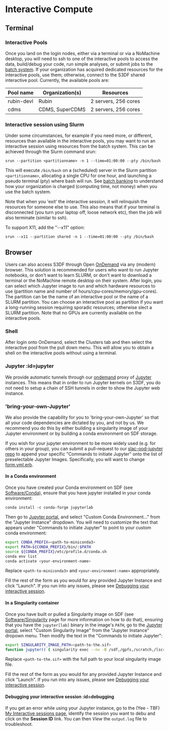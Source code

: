 # Interactive Compute

## Terminal

### Interactive Pools

Once you land on the login nodes, either via a terminal or via a NoMachine desktop, you will need to ssh to one of the interactive pools to access the data, build/debug your code, run simple analyses, or submit jobs to the [batch system](batch-compute.md). If your organization has acquired dedicated resources for the interactive pools, use them; otherwise, connect to the S3DF shared interactive pool. Currently, the available pools are:

|Pool name | Organization(s) | Resources |
| --- | --- | --- |
|rubin-devl | Rubin | 2 servers, 256 cores |
|cdms | CDMS, SuperCDMS | 2 servers, 256 cores |

### Interactive session using Slurm

Under some circumstances, for example if you need more, or different, resources than available in the interactive pools, you may want to run an interactive session using resources from the batch system. This can be achieved through the Slurm command srun:

```
srun --partition <partitionname> -n 1 --time=01:00:00 --pty /bin/bash
```

This will execute `/bin/bash` on a (scheduled) server in the Slurm partition `<partitionname>`, allocating a single CPU for one hour, and launching a pseudo terminal (pty) where bash will run. See [batch banking](batch-compute.md#banking) to understand how your organization is charged (computing time, not money) when you use the batch system.

Note that when you 'exit' the interactive session, it will relinquish the resources for someone else to use. This also means that if your terminal is disconnected (you turn your laptop off, loose network etc), then the job will also terminate (similar to ssh).

To support X11, add the "--x11" option:

```
srun --x11 --partition shared -n 1 --time=01:00:00 --pty /bin/bash
```

## Browser

Users can also access S3DF through Open [OnDemand](https://s3df.slac.stanford.edu/ondemand) via any (modern) browser. This solution is recommended for users who want to run Jupyter notebooks, or don't want to learn SLURM, or don't want to download a terminal or the NoMachine remote desktop on their system. After login, you can select which Jupyter image to run and which hardware resources to use (partition name and number of hours/cpu-cores/memory/gpu-cores). The partition can be the name of an interactive pool or the name of a SLURM partition. You can choose an interactive pool as partition if you want a long-running session requiring sporadic resources; otherwise slect a SLURM partition. Note that no GPUs are currently available on the interactive pools.

### Shell

After login onto OnDemand, select the Clusters tab and then select the
interactive pool from the pull down menu. This will allow you to
obtain a shell on the interactive pools without using a terminal.

### Jupyter :id=jupyter

We provide automatic tunnels through our [ondemand](https://openondemand.org/) proxy of [Jupyter](https://jupyter.org/) instances. This means that in order to run Jupyter kernels on S3DF, you do not need to setup a chain of SSH tunnels in order to show the Jupyter web instance.


### 'bring-your-own-Jupyter'

We also provide the capability for you to 'bring-your-own-Jupyter' so that all your code dependencies are dictated by you, and not by us. We recommend you do this by either building a singularity image of your Jupyter environment or by building a conda environment on SDF storage.

If you wish for your jupyter environment to be more widely used (e.g. for others in your group), you can submit a pull-request to our [slac-ood-jupyter repo](https://github.com/slaclab/slac-ood-jupyter) to append your specific "Commands to initiate Jupyter" onto the list of preselectable Jupyter Images. Specifically, you will want to change [form.yml.erb](https://github.com/slaclab/slac-ood-jupyter/blob/master/form.yml.erb).

#### In a Conda environment

Once you have created your Conda environment on SDF (see [Software/Conda](software.md#conda)), ensure that you have jupyter installed in your conda environment:

```
conda install -c conda-forge jupyterlab
```

Then go to [Jupyter portal](/pun/sys/dashboard/batch_connect/sys/slac-ood-jupyter/session_contexts/new ':ignore'), and select "Custom Conda Environment..." from the "Jupyter Instance" dropdown. You will need to customize the text that appears under "Commands to initiate Jupyter" to point to your custom conda environment:

```bash
export CONDA_PREFIX=<path-to-miniconda3>
export PATH=${CONDA_PREFIX}/bin/:$PATH
source ${CONDA_PREFIX}/etc/profile.d/conda.sh
conda env list
conda activate <your-environment-name>
```

Replace `<path-to-miniconda3>` and `<your-environment-name>` appropriately.

Fill the rest of the form as you would for any provided Jupyter Instance and click "Launch". If you run into any issues, please see [Debugging your interactive session](#debugging).


#### In a Singularity container

Once you have built or pulled a Singularity image on SDF (see [Software/Singularity](software.md#singularity) page for more information on how to do that), ensuring that you have the `jupyter[lab]` binary in the image's `PATH`, go to the [Jupyter portal](/pun/sys/dashboard/batch_connect/sys/slac-ood-jupyter/session_contexts/new ':ignore'), select "Custom Singularity Image" from the "Jupyter Instance" dropown menu. Then modify the text in the "Commands to initiate Jupyter":
```bash
export SINGULARITY_IMAGE_PATH=<path-to-the.sif>
function jupyter() { singularity exec --nv -B /sdf,/gpfs,/scratch,/lscratch ${SINGULARITY_IMAGE_PATH} jupyter $@; }
```

Replace `<path-to-the.sif>` with the full path to your local singularity image file.

Fill the rest of the form as you would for any provided Jupyter Instance and click "Launch". If you run into any issues, please see [Debugging your interactive session](#debugging).


#### Debugging your interactive session :id=debugging

If you get an error while using your Jupyter instance, go to the (Yee - TBF) [My Interactive sessions page](https://sdf.slac.stanford.edu/pun/sys/dashboard/batch_connect/sessions), identify the session you want to debu and click on the **Session ID** link. You can then *View* the `output.log` file to troubleshoot.

